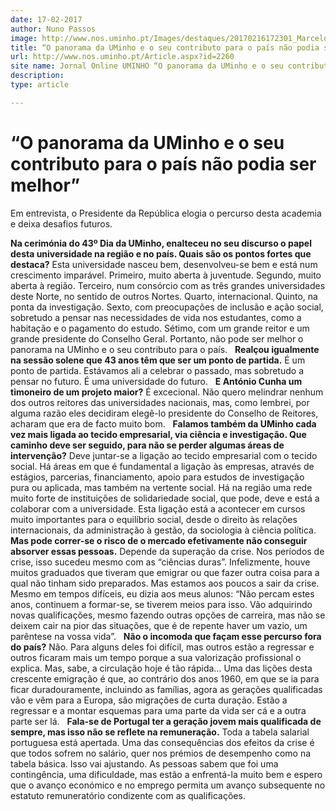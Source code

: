 ```yaml
---
date: 17-02-2017
author: Nuno Passos
image: http://www.nos.uminho.pt/Images/destaques/20170216172301_MarceloRebelodeSousa.jpg
title: “O panorama da UMinho e o seu contributo para o país não podia ser melhor”
url: http://www.nos.uminho.pt/Article.aspx?id=2260
site name: Jornal Online UMINHO “O panorama da UMinho e o seu contributo para o país não podia ser melhor”
description: 
type: article

---
```

# “O panorama da UMinho e o seu contributo para o país não podia ser melhor”


  

Em entrevista, o Presidente da República elogia o percurso desta academia e deixa desafios futuros.

**Na cerimónia do 43º Dia da UMinho, enalteceu no seu discurso o papel desta universidade na região e no país. Quais são os pontos fortes que destaca?** 
Esta universidade nasceu bem, desenvolveu-se bem e está num crescimento imparável. Primeiro, muito aberta à juventude. Segundo, muito aberta à região. Terceiro, num consórcio com as três grandes universidades deste Norte, no sentido de outros Nortes. Quarto, internacional. Quinto, na ponta da investigação. Sexto, com preocupações de inclusão e ação social, sobretudo a pensar nas necessidades de vida nos estudantes, como a habitação e o pagamento do estudo. Sétimo, com um grande reitor e um grande presidente do Conselho Geral. Portanto, não pode ser melhor o panorama na UMinho e o seu contributo para o país.
 
**Realçou igualmente na sessão solene que 43 anos têm que ser um ponto de partida.** 
É um ponto de partida. Estávamos ali a celebrar o passado, mas sobretudo a pensar no futuro. É uma universidade do futuro.
 
**E António Cunha um timoneiro de um projeto maior?** 
É excecional. Não quero melindrar nenhum dos outros reitores das universidades nacionais, mas, como lembrei, por alguma razão eles decidiram elegê-lo presidente do Conselho de Reitores, acharam que era de facto muito bom.
 
**Falamos também da UMinho cada vez mais ligada ao tecido empresarial, via ciência e investigação. Que caminho deve ser seguido, para não se perder algumas áreas de intervenção?** 
Deve juntar-se a ligação ao tecido empresarial com o tecido social. Há áreas em que é fundamental a ligação às empresas, através de estágios, parcerias, financiamento, apoio para estudos de investigação pura ou aplicada, mas também na vertente social. Há na região uma rede muito forte de instituições de solidariedade social, que pode, deve e está a colaborar com a universidade. Esta ligação está a acontecer em cursos muito importantes para o equilíbrio social, desde o direito às relações internacionais, da administração à gestão, da sociologia à ciência política.
 
**Mas pode correr-se o risco de o mercado efetivamente não conseguir absorver essas pessoas.** 
Depende da superação da crise. Nos períodos de crise, isso sucedeu mesmo com as “ciências duras”. Infelizmente, houve muitos graduados que tiveram que emigrar ou que fazer outra coisa para a qual não tinham sido preparados. Mas estamos aos poucos a sair da crise. Mesmo em tempos difíceis, eu dizia aos meus alunos: “Não percam estes anos, continuem a formar-se, se tiverem meios para isso. Vão adquirindo novas qualificações, mesmo fazendo outras opções de carreira, mas não se deixem cair na pior das situações, que é de repente haver um vazio, um parêntese na vossa vida”.
 
**Não o incomoda que façam esse percurso fora do país?** 
Não. Para alguns deles foi difícil, mas outros estão a regressar e outros ficaram mais um tempo porque a sua valorização profissional o explica. Mas, sabe, a circulação hoje é tão rápida… Uma das lições desta crescente emigração é que, ao contrário dos anos 1960, em que se ia para ficar duradouramente, incluindo as famílias, agora as gerações qualificadas vão e vêm para a Europa, são migrações de curta duração. Estão a regressar e a montar esquemas para uma parte da vida ser cá e a outra parte ser lá.
 
**Fala-se de Portugal ter a geração jovem mais qualificada de sempre, mas isso não se reflete na remuneração.** 
Toda a tabela salarial portuguesa está apertada. Uma das consequências dos efeitos da crise é que todos sofrem no salário, quer nos prémios de desempenho como na tabela básica. Isso vai ajustando. As pessoas sabem que foi uma contingência, uma dificuldade, mas estão a enfrentá-la muito bem e espero que o avanço económico e no emprego permita um avanço subsequente no estatuto remuneratório condizente com as qualificações.

